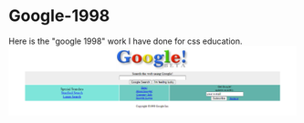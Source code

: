 # Google-1998
Here is the "google 1998" work I have done for css education.
![projeResmi](screenImage.png)
